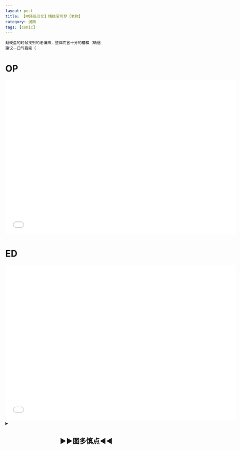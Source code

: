 ```yaml
---
layout: post
title: 【神降临汉化】糟糕宝可梦【老物】
category: 漫画
tags: [comic]
---
```

```
翻硬盘的时候找到的老漫画，整体而言十分的糟糕（确信
建议一口气看完（
```

# OP
<iframe src="//player.bilibili.com/player.html?aid=30796655&cid=53769482&page=2" width="720" height="480" scrolling="no" border="0" frameborder="no" framespacing="0" allowfullscreen="true"> </iframe>

# ED
<iframe src="//player.bilibili.com/player.html?aid=30796655&cid=53769482&page=1" width="720" height="480" scrolling="no" border="0" frameborder="no" framespacing="0" allowfullscreen="true"> </iframe>


<details>
  <summary><div class="text" style=" text-align:center;"><h1 style="font-size:150%">▶▶图多慎点◀◀</h1></div></summary>

  
<img src="https://raw.githubusercontent.com/Atelier-Icelf/ImageDept/master/Anime/pokemon/001.png"  alt=" " />
<img src="https://raw.githubusercontent.com/Atelier-Icelf/ImageDept/master/Anime/pokemon/002.png"  alt=" " />
<img src="https://raw.githubusercontent.com/Atelier-Icelf/ImageDept/master/Anime/pokemon/003.png"  alt=" " />
<img src="https://raw.githubusercontent.com/Atelier-Icelf/ImageDept/master/Anime/pokemon/004.png"  alt=" " />
<img src="https://raw.githubusercontent.com/Atelier-Icelf/ImageDept/master/Anime/pokemon/005.png"  alt=" " />
<img src="https://raw.githubusercontent.com/Atelier-Icelf/ImageDept/master/Anime/pokemon/006.png"  alt=" " />
<img src="https://raw.githubusercontent.com/Atelier-Icelf/ImageDept/master/Anime/pokemon/007.png"  alt=" " />
<img src="https://raw.githubusercontent.com/Atelier-Icelf/ImageDept/master/Anime/pokemon/008.png"  alt=" " />
<img src="https://raw.githubusercontent.com/Atelier-Icelf/ImageDept/master/Anime/pokemon/009.png"  alt=" " />
<img src="https://raw.githubusercontent.com/Atelier-Icelf/ImageDept/master/Anime/pokemon/010.png"  alt=" " />
<img src="https://raw.githubusercontent.com/Atelier-Icelf/ImageDept/master/Anime/pokemon/011.png"  alt=" " />
<img src="https://raw.githubusercontent.com/Atelier-Icelf/ImageDept/master/Anime/pokemon/012.png"  alt=" " />
<img src="https://raw.githubusercontent.com/Atelier-Icelf/ImageDept/master/Anime/pokemon/013.png"  alt=" " />
<img src="https://raw.githubusercontent.com/Atelier-Icelf/ImageDept/master/Anime/pokemon/014.png"  alt=" " />
<img src="https://raw.githubusercontent.com/Atelier-Icelf/ImageDept/master/Anime/pokemon/015.png"  alt=" " />
<img src="https://raw.githubusercontent.com/Atelier-Icelf/ImageDept/master/Anime/pokemon/016.png"  alt=" " />
<img src="https://raw.githubusercontent.com/Atelier-Icelf/ImageDept/master/Anime/pokemon/017.png"  alt=" " />
<img src="https://raw.githubusercontent.com/Atelier-Icelf/ImageDept/master/Anime/pokemon/018.png"  alt=" " />
<img src="https://raw.githubusercontent.com/Atelier-Icelf/ImageDept/master/Anime/pokemon/019.png"  alt=" " />
<img src="https://raw.githubusercontent.com/Atelier-Icelf/ImageDept/master/Anime/pokemon/020.png"  alt=" " />
<img src="https://raw.githubusercontent.com/Atelier-Icelf/ImageDept/master/Anime/pokemon/021.png"  alt=" " />
<img src="https://raw.githubusercontent.com/Atelier-Icelf/ImageDept/master/Anime/pokemon/022.png"  alt=" " />
<img src="https://raw.githubusercontent.com/Atelier-Icelf/ImageDept/master/Anime/pokemon/023.png"  alt=" " />
<img src="https://raw.githubusercontent.com/Atelier-Icelf/ImageDept/master/Anime/pokemon/024.png"  alt=" " />
<img src="https://raw.githubusercontent.com/Atelier-Icelf/ImageDept/master/Anime/pokemon/025.png"  alt=" " />
<img src="https://raw.githubusercontent.com/Atelier-Icelf/ImageDept/master/Anime/pokemon/026.png"  alt=" " />
<img src="https://raw.githubusercontent.com/Atelier-Icelf/ImageDept/master/Anime/pokemon/027.png"  alt=" " />
<img src="https://raw.githubusercontent.com/Atelier-Icelf/ImageDept/master/Anime/pokemon/028.png"  alt=" " />
<img src="https://raw.githubusercontent.com/Atelier-Icelf/ImageDept/master/Anime/pokemon/029.png"  alt=" " />
<img src="https://raw.githubusercontent.com/Atelier-Icelf/ImageDept/master/Anime/pokemon/030.png"  alt=" " />
<img src="https://raw.githubusercontent.com/Atelier-Icelf/ImageDept/master/Anime/pokemon/031.png"  alt=" " />
<img src="https://raw.githubusercontent.com/Atelier-Icelf/ImageDept/master/Anime/pokemon/032.png"  alt=" " />
<img src="https://raw.githubusercontent.com/Atelier-Icelf/ImageDept/master/Anime/pokemon/033.png"  alt=" " />
<img src="https://raw.githubusercontent.com/Atelier-Icelf/ImageDept/master/Anime/pokemon/034.png"  alt=" " />
<img src="https://raw.githubusercontent.com/Atelier-Icelf/ImageDept/master/Anime/pokemon/035.png"  alt=" " />
<img src="https://raw.githubusercontent.com/Atelier-Icelf/ImageDept/master/Anime/pokemon/036.png"  alt=" " />
<img src="https://raw.githubusercontent.com/Atelier-Icelf/ImageDept/master/Anime/pokemon/037.png"  alt=" " />
<img src="https://raw.githubusercontent.com/Atelier-Icelf/ImageDept/master/Anime/pokemon/038.png"  alt=" " />
<img src="https://raw.githubusercontent.com/Atelier-Icelf/ImageDept/master/Anime/pokemon/039.png"  alt=" " />
<img src="https://raw.githubusercontent.com/Atelier-Icelf/ImageDept/master/Anime/pokemon/040.png"  alt=" " />
<img src="https://raw.githubusercontent.com/Atelier-Icelf/ImageDept/master/Anime/pokemon/041.png"  alt=" " />
<img src="https://raw.githubusercontent.com/Atelier-Icelf/ImageDept/master/Anime/pokemon/042.png"  alt=" " />
<img src="https://raw.githubusercontent.com/Atelier-Icelf/ImageDept/master/Anime/pokemon/043.png"  alt=" " />
<img src="https://raw.githubusercontent.com/Atelier-Icelf/ImageDept/master/Anime/pokemon/044.png"  alt=" " />
<img src="https://raw.githubusercontent.com/Atelier-Icelf/ImageDept/master/Anime/pokemon/045.png"  alt=" " />
<img src="https://raw.githubusercontent.com/Atelier-Icelf/ImageDept/master/Anime/pokemon/046.png"  alt=" " />
<img src="https://raw.githubusercontent.com/Atelier-Icelf/ImageDept/master/Anime/pokemon/047.png"  alt=" " />
<img src="https://raw.githubusercontent.com/Atelier-Icelf/ImageDept/master/Anime/pokemon/048.png"  alt=" " />
<img src="https://raw.githubusercontent.com/Atelier-Icelf/ImageDept/master/Anime/pokemon/049.png"  alt=" " />
<img src="https://raw.githubusercontent.com/Atelier-Icelf/ImageDept/master/Anime/pokemon/050.png"  alt=" " />
<img src="https://raw.githubusercontent.com/Atelier-Icelf/ImageDept/master/Anime/pokemon/051.png"  alt=" " />
<img src="https://raw.githubusercontent.com/Atelier-Icelf/ImageDept/master/Anime/pokemon/052.png"  alt=" " />
<img src="https://raw.githubusercontent.com/Atelier-Icelf/ImageDept/master/Anime/pokemon/053.png"  alt=" " />
<img src="https://raw.githubusercontent.com/Atelier-Icelf/ImageDept/master/Anime/pokemon/054.png"  alt=" " />
<img src="https://raw.githubusercontent.com/Atelier-Icelf/ImageDept/master/Anime/pokemon/055.png"  alt=" " />
<img src="https://raw.githubusercontent.com/Atelier-Icelf/ImageDept/master/Anime/pokemon/056.png"  alt=" " />
<img src="https://raw.githubusercontent.com/Atelier-Icelf/ImageDept/master/Anime/pokemon/057.png"  alt=" " />
<img src="https://raw.githubusercontent.com/Atelier-Icelf/ImageDept/master/Anime/pokemon/058.png"  alt=" " />
<img src="https://raw.githubusercontent.com/Atelier-Icelf/ImageDept/master/Anime/pokemon/059.png"  alt=" " />
<img src="https://raw.githubusercontent.com/Atelier-Icelf/ImageDept/master/Anime/pokemon/060.png"  alt=" " />
<img src="https://raw.githubusercontent.com/Atelier-Icelf/ImageDept/master/Anime/pokemon/061.png"  alt=" " />
<img src="https://raw.githubusercontent.com/Atelier-Icelf/ImageDept/master/Anime/pokemon/062.png"  alt=" " />
<img src="https://raw.githubusercontent.com/Atelier-Icelf/ImageDept/master/Anime/pokemon/063.png"  alt=" " />
<img src="https://raw.githubusercontent.com/Atelier-Icelf/ImageDept/master/Anime/pokemon/064.png"  alt=" " />
<img src="https://raw.githubusercontent.com/Atelier-Icelf/ImageDept/master/Anime/pokemon/065.png"  alt=" " />
<img src="https://raw.githubusercontent.com/Atelier-Icelf/ImageDept/master/Anime/pokemon/066.png"  alt=" " />
<img src="https://raw.githubusercontent.com/Atelier-Icelf/ImageDept/master/Anime/pokemon/067.png"  alt=" " />
<img src="https://raw.githubusercontent.com/Atelier-Icelf/ImageDept/master/Anime/pokemon/068.png"  alt=" " />
<img src="https://raw.githubusercontent.com/Atelier-Icelf/ImageDept/master/Anime/pokemon/069.png"  alt=" " />
<img src="https://raw.githubusercontent.com/Atelier-Icelf/ImageDept/master/Anime/pokemon/070.png"  alt=" " />
<img src="https://raw.githubusercontent.com/Atelier-Icelf/ImageDept/master/Anime/pokemon/071.png"  alt=" " />
<img src="https://raw.githubusercontent.com/Atelier-Icelf/ImageDept/master/Anime/pokemon/072.png"  alt=" " />
<img src="https://raw.githubusercontent.com/Atelier-Icelf/ImageDept/master/Anime/pokemon/073.png"  alt=" " />
<img src="https://raw.githubusercontent.com/Atelier-Icelf/ImageDept/master/Anime/pokemon/074.png"  alt=" " />
<img src="https://raw.githubusercontent.com/Atelier-Icelf/ImageDept/master/Anime/pokemon/075.png"  alt=" " />
<img src="https://raw.githubusercontent.com/Atelier-Icelf/ImageDept/master/Anime/pokemon/076.png"  alt=" " />
<img src="https://raw.githubusercontent.com/Atelier-Icelf/ImageDept/master/Anime/pokemon/077.png"  alt=" " />
<img src="https://raw.githubusercontent.com/Atelier-Icelf/ImageDept/master/Anime/pokemon/078.png"  alt=" " />
<img src="https://raw.githubusercontent.com/Atelier-Icelf/ImageDept/master/Anime/pokemon/079.png"  alt=" " />
<img src="https://raw.githubusercontent.com/Atelier-Icelf/ImageDept/master/Anime/pokemon/080.png"  alt=" " />
<img src="https://raw.githubusercontent.com/Atelier-Icelf/ImageDept/master/Anime/pokemon/081.png"  alt=" " />
<img src="https://raw.githubusercontent.com/Atelier-Icelf/ImageDept/master/Anime/pokemon/082.png"  alt=" " />
<img src="https://raw.githubusercontent.com/Atelier-Icelf/ImageDept/master/Anime/pokemon/083.png"  alt=" " />
<img src="https://raw.githubusercontent.com/Atelier-Icelf/ImageDept/master/Anime/pokemon/084.png"  alt=" " />
<img src="https://raw.githubusercontent.com/Atelier-Icelf/ImageDept/master/Anime/pokemon/085.png"  alt=" " />
<img src="https://raw.githubusercontent.com/Atelier-Icelf/ImageDept/master/Anime/pokemon/086.png"  alt=" " />
<img src="https://raw.githubusercontent.com/Atelier-Icelf/ImageDept/master/Anime/pokemon/087.png"  alt=" " />
<img src="https://raw.githubusercontent.com/Atelier-Icelf/ImageDept/master/Anime/pokemon/088.png"  alt=" " />
<img src="https://raw.githubusercontent.com/Atelier-Icelf/ImageDept/master/Anime/pokemon/089.png"  alt=" " />
<img src="https://raw.githubusercontent.com/Atelier-Icelf/ImageDept/master/Anime/pokemon/090.png"  alt=" " />
<img src="https://raw.githubusercontent.com/Atelier-Icelf/ImageDept/master/Anime/pokemon/091.png"  alt=" " />
<img src="https://raw.githubusercontent.com/Atelier-Icelf/ImageDept/master/Anime/pokemon/092.png"  alt=" " />
<img src="https://raw.githubusercontent.com/Atelier-Icelf/ImageDept/master/Anime/pokemon/093.png"  alt=" " />
<img src="https://raw.githubusercontent.com/Atelier-Icelf/ImageDept/master/Anime/pokemon/094.png"  alt=" " />
<img src="https://raw.githubusercontent.com/Atelier-Icelf/ImageDept/master/Anime/pokemon/095.png"  alt=" " />
<img src="https://raw.githubusercontent.com/Atelier-Icelf/ImageDept/master/Anime/pokemon/096.png"  alt=" " />
<img src="https://raw.githubusercontent.com/Atelier-Icelf/ImageDept/master/Anime/pokemon/097.png"  alt=" " />
<img src="https://raw.githubusercontent.com/Atelier-Icelf/ImageDept/master/Anime/pokemon/098.png"  alt=" " />
<img src="https://raw.githubusercontent.com/Atelier-Icelf/ImageDept/master/Anime/pokemon/099.png"  alt=" " />
<img src="https://raw.githubusercontent.com/Atelier-Icelf/ImageDept/master/Anime/pokemon/100.png"  alt=" " />
<img src="https://raw.githubusercontent.com/Atelier-Icelf/ImageDept/master/Anime/pokemon/101.png"  alt=" " />
<img src="https://raw.githubusercontent.com/Atelier-Icelf/ImageDept/master/Anime/pokemon/102.png"  alt=" " />
<img src="https://raw.githubusercontent.com/Atelier-Icelf/ImageDept/master/Anime/pokemon/103.png"  alt=" " />
<img src="https://raw.githubusercontent.com/Atelier-Icelf/ImageDept/master/Anime/pokemon/104.png"  alt=" " />
<img src="https://raw.githubusercontent.com/Atelier-Icelf/ImageDept/master/Anime/pokemon/105.png"  alt=" " />
<img src="https://raw.githubusercontent.com/Atelier-Icelf/ImageDept/master/Anime/pokemon/106.png"  alt=" " />
<img src="https://raw.githubusercontent.com/Atelier-Icelf/ImageDept/master/Anime/pokemon/107.png"  alt=" " />
<img src="https://raw.githubusercontent.com/Atelier-Icelf/ImageDept/master/Anime/pokemon/108.png"  alt=" " />
<img src="https://raw.githubusercontent.com/Atelier-Icelf/ImageDept/master/Anime/pokemon/109.png"  alt=" " />
<img src="https://raw.githubusercontent.com/Atelier-Icelf/ImageDept/master/Anime/pokemon/110.png"  alt=" " />
<img src="https://raw.githubusercontent.com/Atelier-Icelf/ImageDept/master/Anime/pokemon/111.png"  alt=" " />
<img src="https://raw.githubusercontent.com/Atelier-Icelf/ImageDept/master/Anime/pokemon/112.png"  alt=" " />
<img src="https://raw.githubusercontent.com/Atelier-Icelf/ImageDept/master/Anime/pokemon/113.png"  alt=" " />
<img src="https://raw.githubusercontent.com/Atelier-Icelf/ImageDept/master/Anime/pokemon/114.png"  alt=" " />
<img src="https://raw.githubusercontent.com/Atelier-Icelf/ImageDept/master/Anime/pokemon/115.png"  alt=" " />
<img src="https://raw.githubusercontent.com/Atelier-Icelf/ImageDept/master/Anime/pokemon/116.png"  alt=" " />
<img src="https://raw.githubusercontent.com/Atelier-Icelf/ImageDept/master/Anime/pokemon/117.png"  alt=" " />
<img src="https://raw.githubusercontent.com/Atelier-Icelf/ImageDept/master/Anime/pokemon/118.png"  alt=" " />
<img src="https://raw.githubusercontent.com/Atelier-Icelf/ImageDept/master/Anime/pokemon/119.png"  alt=" " />
<img src="https://raw.githubusercontent.com/Atelier-Icelf/ImageDept/master/Anime/pokemon/120.png"  alt=" " />
<img src="https://raw.githubusercontent.com/Atelier-Icelf/ImageDept/master/Anime/pokemon/121.png"  alt=" " />
<img src="https://raw.githubusercontent.com/Atelier-Icelf/ImageDept/master/Anime/pokemon/122.png"  alt=" " />
<img src="https://raw.githubusercontent.com/Atelier-Icelf/ImageDept/master/Anime/pokemon/123.png"  alt=" " />
<img src="https://raw.githubusercontent.com/Atelier-Icelf/ImageDept/master/Anime/pokemon/124.png"  alt=" " />
<img src="https://raw.githubusercontent.com/Atelier-Icelf/ImageDept/master/Anime/pokemon/125.png"  alt=" " />
<img src="https://raw.githubusercontent.com/Atelier-Icelf/ImageDept/master/Anime/pokemon/126.png"  alt=" " />
<img src="https://raw.githubusercontent.com/Atelier-Icelf/ImageDept/master/Anime/pokemon/127.png"  alt=" " />
<img src="https://raw.githubusercontent.com/Atelier-Icelf/ImageDept/master/Anime/pokemon/128.png"  alt=" " />
<img src="https://raw.githubusercontent.com/Atelier-Icelf/ImageDept/master/Anime/pokemon/129.png"  alt=" " />
<img src="https://raw.githubusercontent.com/Atelier-Icelf/ImageDept/master/Anime/pokemon/130.png"  alt=" " />
<img src="https://raw.githubusercontent.com/Atelier-Icelf/ImageDept/master/Anime/pokemon/131.png"  alt=" " />
<img src="https://raw.githubusercontent.com/Atelier-Icelf/ImageDept/master/Anime/pokemon/132.png"  alt=" " />
<img src="https://raw.githubusercontent.com/Atelier-Icelf/ImageDept/master/Anime/pokemon/133.png"  alt=" " />
<img src="https://raw.githubusercontent.com/Atelier-Icelf/ImageDept/master/Anime/pokemon/134.png"  alt=" " />
<img src="https://raw.githubusercontent.com/Atelier-Icelf/ImageDept/master/Anime/pokemon/135.png"  alt=" " />
<img src="https://raw.githubusercontent.com/Atelier-Icelf/ImageDept/master/Anime/pokemon/136.png"  alt=" " />
<img src="https://raw.githubusercontent.com/Atelier-Icelf/ImageDept/master/Anime/pokemon/137.png"  alt=" " />
<img src="https://raw.githubusercontent.com/Atelier-Icelf/ImageDept/master/Anime/pokemon/138.png"  alt=" " />
<img src="https://raw.githubusercontent.com/Atelier-Icelf/ImageDept/master/Anime/pokemon/139.png"  alt=" " />
<img src="https://raw.githubusercontent.com/Atelier-Icelf/ImageDept/master/Anime/pokemon/140.png"  alt=" " />
<img src="https://raw.githubusercontent.com/Atelier-Icelf/ImageDept/master/Anime/pokemon/141.png"  alt=" " />
<img src="https://raw.githubusercontent.com/Atelier-Icelf/ImageDept/master/Anime/pokemon/142.png"  alt=" " />
<img src="https://raw.githubusercontent.com/Atelier-Icelf/ImageDept/master/Anime/pokemon/143.png"  alt=" " />
<img src="https://raw.githubusercontent.com/Atelier-Icelf/ImageDept/master/Anime/pokemon/144.png"  alt=" " />
<img src="https://raw.githubusercontent.com/Atelier-Icelf/ImageDept/master/Anime/pokemon/145.png"  alt=" " />
<img src="https://raw.githubusercontent.com/Atelier-Icelf/ImageDept/master/Anime/pokemon/146.png"  alt=" " />
<img src="https://raw.githubusercontent.com/Atelier-Icelf/ImageDept/master/Anime/pokemon/147.png"  alt=" " />
<img src="https://raw.githubusercontent.com/Atelier-Icelf/ImageDept/master/Anime/pokemon/148.png"  alt=" " />
<img src="https://raw.githubusercontent.com/Atelier-Icelf/ImageDept/master/Anime/pokemon/149.png"  alt=" " />
<img src="https://raw.githubusercontent.com/Atelier-Icelf/ImageDept/master/Anime/pokemon/150.png"  alt=" " />
<img src="https://raw.githubusercontent.com/Atelier-Icelf/ImageDept/master/Anime/pokemon/151.png"  alt=" " />
<img src="https://raw.githubusercontent.com/Atelier-Icelf/ImageDept/master/Anime/pokemon/152.png"  alt=" " />
<img src="https://raw.githubusercontent.com/Atelier-Icelf/ImageDept/master/Anime/pokemon/153.png"  alt=" " />
<img src="https://raw.githubusercontent.com/Atelier-Icelf/ImageDept/master/Anime/pokemon/154.png"  alt=" " />
<img src="https://raw.githubusercontent.com/Atelier-Icelf/ImageDept/master/Anime/pokemon/155.png"  alt=" " />
<img src="https://raw.githubusercontent.com/Atelier-Icelf/ImageDept/master/Anime/pokemon/156.png"  alt=" " />
<img src="https://raw.githubusercontent.com/Atelier-Icelf/ImageDept/master/Anime/pokemon/157.png"  alt=" " />
<img src="https://raw.githubusercontent.com/Atelier-Icelf/ImageDept/master/Anime/pokemon/158.png"  alt=" " />
<img src="https://raw.githubusercontent.com/Atelier-Icelf/ImageDept/master/Anime/pokemon/159.png"  alt=" " />
<img src="https://raw.githubusercontent.com/Atelier-Icelf/ImageDept/master/Anime/pokemon/160.png"  alt=" " />
<img src="https://raw.githubusercontent.com/Atelier-Icelf/ImageDept/master/Anime/pokemon/161.png"  alt=" " />
<img src="https://raw.githubusercontent.com/Atelier-Icelf/ImageDept/master/Anime/pokemon/162.png"  alt=" " />
<img src="https://raw.githubusercontent.com/Atelier-Icelf/ImageDept/master/Anime/pokemon/163.png"  alt=" " />
<img src="https://raw.githubusercontent.com/Atelier-Icelf/ImageDept/master/Anime/pokemon/164.png"  alt=" " />
<img src="https://raw.githubusercontent.com/Atelier-Icelf/ImageDept/master/Anime/pokemon/165.png"  alt=" " />
<img src="https://raw.githubusercontent.com/Atelier-Icelf/ImageDept/master/Anime/pokemon/166.png"  alt=" " />
<img src="https://raw.githubusercontent.com/Atelier-Icelf/ImageDept/master/Anime/pokemon/167.png"  alt=" " />
<img src="https://raw.githubusercontent.com/Atelier-Icelf/ImageDept/master/Anime/pokemon/168.png"  alt=" " />
<img src="https://raw.githubusercontent.com/Atelier-Icelf/ImageDept/master/Anime/pokemon/169.png"  alt=" " />
<img src="https://raw.githubusercontent.com/Atelier-Icelf/ImageDept/master/Anime/pokemon/170.png"  alt=" " />
<img src="https://raw.githubusercontent.com/Atelier-Icelf/ImageDept/master/Anime/pokemon/171.png"  alt=" " />
<img src="https://raw.githubusercontent.com/Atelier-Icelf/ImageDept/master/Anime/pokemon/172.png"  alt=" " />
<img src="https://raw.githubusercontent.com/Atelier-Icelf/ImageDept/master/Anime/pokemon/173.png"  alt=" " />
<img src="https://raw.githubusercontent.com/Atelier-Icelf/ImageDept/master/Anime/pokemon/174.png"  alt=" " />
<img src="https://raw.githubusercontent.com/Atelier-Icelf/ImageDept/master/Anime/pokemon/175.png"  alt=" " />
<img src="https://raw.githubusercontent.com/Atelier-Icelf/ImageDept/master/Anime/pokemon/176.png"  alt=" " />
<img src="https://raw.githubusercontent.com/Atelier-Icelf/ImageDept/master/Anime/pokemon/177.png"  alt=" " />
<img src="https://raw.githubusercontent.com/Atelier-Icelf/ImageDept/master/Anime/pokemon/178.png"  alt=" " />
<img src="https://raw.githubusercontent.com/Atelier-Icelf/ImageDept/master/Anime/pokemon/179.png"  alt=" " />
<img src="https://raw.githubusercontent.com/Atelier-Icelf/ImageDept/master/Anime/pokemon/180.png"  alt=" " />
<img src="https://raw.githubusercontent.com/Atelier-Icelf/ImageDept/master/Anime/pokemon/181.png"  alt=" " />
<img src="https://raw.githubusercontent.com/Atelier-Icelf/ImageDept/master/Anime/pokemon/182.png"  alt=" " />
<img src="https://raw.githubusercontent.com/Atelier-Icelf/ImageDept/master/Anime/pokemon/183.png"  alt=" " />
<img src="https://raw.githubusercontent.com/Atelier-Icelf/ImageDept/master/Anime/pokemon/184.png"  alt=" " />
<img src="https://raw.githubusercontent.com/Atelier-Icelf/ImageDept/master/Anime/pokemon/185.png"  alt=" " />
<img src="https://raw.githubusercontent.com/Atelier-Icelf/ImageDept/master/Anime/pokemon/186.png"  alt=" " />
<img src="https://raw.githubusercontent.com/Atelier-Icelf/ImageDept/master/Anime/pokemon/187.png"  alt=" " />
<img src="https://raw.githubusercontent.com/Atelier-Icelf/ImageDept/master/Anime/pokemon/188.png"  alt=" " />
<img src="https://raw.githubusercontent.com/Atelier-Icelf/ImageDept/master/Anime/pokemon/189.png"  alt=" " />
<img src="https://raw.githubusercontent.com/Atelier-Icelf/ImageDept/master/Anime/pokemon/190.png"  alt=" " />
<img src="https://raw.githubusercontent.com/Atelier-Icelf/ImageDept/master/Anime/pokemon/191.png"  alt=" " />
<img src="https://raw.githubusercontent.com/Atelier-Icelf/ImageDept/master/Anime/pokemon/192.png"  alt=" " />
<img src="https://raw.githubusercontent.com/Atelier-Icelf/ImageDept/master/Anime/pokemon/193.png"  alt=" " />
<img src="https://raw.githubusercontent.com/Atelier-Icelf/ImageDept/master/Anime/pokemon/194.png"  alt=" " />
<img src="https://raw.githubusercontent.com/Atelier-Icelf/ImageDept/master/Anime/pokemon/195.png"  alt=" " />
<img src="https://raw.githubusercontent.com/Atelier-Icelf/ImageDept/master/Anime/pokemon/196.png"  alt=" " />
<img src="https://raw.githubusercontent.com/Atelier-Icelf/ImageDept/master/Anime/pokemon/197.png"  alt=" " />
<img src="https://raw.githubusercontent.com/Atelier-Icelf/ImageDept/master/Anime/pokemon/198.png"  alt=" " />
<img src="https://raw.githubusercontent.com/Atelier-Icelf/ImageDept/master/Anime/pokemon/199.png"  alt=" " />
<img src="https://raw.githubusercontent.com/Atelier-Icelf/ImageDept/master/Anime/pokemon/200.png"  alt=" " />
<img src="https://raw.githubusercontent.com/Atelier-Icelf/ImageDept/master/Anime/pokemon/201.png"  alt=" " />
<img src="https://raw.githubusercontent.com/Atelier-Icelf/ImageDept/master/Anime/pokemon/202.png"  alt=" " />
<img src="https://raw.githubusercontent.com/Atelier-Icelf/ImageDept/master/Anime/pokemon/203.png"  alt=" " />
<img src="https://raw.githubusercontent.com/Atelier-Icelf/ImageDept/master/Anime/pokemon/204.png"  alt=" " />
<img src="https://raw.githubusercontent.com/Atelier-Icelf/ImageDept/master/Anime/pokemon/205.png"  alt=" " />
<img src="https://raw.githubusercontent.com/Atelier-Icelf/ImageDept/master/Anime/pokemon/206.png"  alt=" " />
<img src="https://raw.githubusercontent.com/Atelier-Icelf/ImageDept/master/Anime/pokemon/207.png"  alt=" " />
<img src="https://raw.githubusercontent.com/Atelier-Icelf/ImageDept/master/Anime/pokemon/208.png"  alt=" " />
<img src="https://raw.githubusercontent.com/Atelier-Icelf/ImageDept/master/Anime/pokemon/209.png"  alt=" " />
<img src="https://raw.githubusercontent.com/Atelier-Icelf/ImageDept/master/Anime/pokemon/210.png"  alt=" " />
<img src="https://raw.githubusercontent.com/Atelier-Icelf/ImageDept/master/Anime/pokemon/211.png"  alt=" " />
<img src="https://raw.githubusercontent.com/Atelier-Icelf/ImageDept/master/Anime/pokemon/212.png"  alt=" " />
<img src="https://raw.githubusercontent.com/Atelier-Icelf/ImageDept/master/Anime/pokemon/213.png"  alt=" " />
<img src="https://raw.githubusercontent.com/Atelier-Icelf/ImageDept/master/Anime/pokemon/214.png"  alt=" " />
<img src="https://raw.githubusercontent.com/Atelier-Icelf/ImageDept/master/Anime/pokemon/215.png"  alt=" " />
<img src="https://raw.githubusercontent.com/Atelier-Icelf/ImageDept/master/Anime/pokemon/216.png"  alt=" " />
<img src="https://raw.githubusercontent.com/Atelier-Icelf/ImageDept/master/Anime/pokemon/217.png"  alt=" " />
<img src="https://raw.githubusercontent.com/Atelier-Icelf/ImageDept/master/Anime/pokemon/218.png"  alt=" " />
<img src="https://raw.githubusercontent.com/Atelier-Icelf/ImageDept/master/Anime/pokemon/219.png"  alt=" " />
<img src="https://raw.githubusercontent.com/Atelier-Icelf/ImageDept/master/Anime/pokemon/220.png"  alt=" " />
<img src="https://raw.githubusercontent.com/Atelier-Icelf/ImageDept/master/Anime/pokemon/221.png"  alt=" " />
<img src="https://raw.githubusercontent.com/Atelier-Icelf/ImageDept/master/Anime/pokemon/222.png"  alt=" " />
<img src="https://raw.githubusercontent.com/Atelier-Icelf/ImageDept/master/Anime/pokemon/223.png"  alt=" " />
<img src="https://raw.githubusercontent.com/Atelier-Icelf/ImageDept/master/Anime/pokemon/224.png"  alt=" " />
<img src="https://raw.githubusercontent.com/Atelier-Icelf/ImageDept/master/Anime/pokemon/225.png"  alt=" " />
<img src="https://raw.githubusercontent.com/Atelier-Icelf/ImageDept/master/Anime/pokemon/226.png"  alt=" " />
<img src="https://raw.githubusercontent.com/Atelier-Icelf/ImageDept/master/Anime/pokemon/227.png"  alt=" " />
<img src="https://raw.githubusercontent.com/Atelier-Icelf/ImageDept/master/Anime/pokemon/228.png"  alt=" " />
<img src="https://raw.githubusercontent.com/Atelier-Icelf/ImageDept/master/Anime/pokemon/229.png"  alt=" " />
<img src="https://raw.githubusercontent.com/Atelier-Icelf/ImageDept/master/Anime/pokemon/230.png"  alt=" " />
<img src="https://raw.githubusercontent.com/Atelier-Icelf/ImageDept/master/Anime/pokemon/231.png"  alt=" " />
<img src="https://raw.githubusercontent.com/Atelier-Icelf/ImageDept/master/Anime/pokemon/232.png"  alt=" " />
<img src="https://raw.githubusercontent.com/Atelier-Icelf/ImageDept/master/Anime/pokemon/233.png"  alt=" " />
<img src="https://raw.githubusercontent.com/Atelier-Icelf/ImageDept/master/Anime/pokemon/234.png"  alt=" " />
<img src="https://raw.githubusercontent.com/Atelier-Icelf/ImageDept/master/Anime/pokemon/235.png"  alt=" " />
<img src="https://raw.githubusercontent.com/Atelier-Icelf/ImageDept/master/Anime/pokemon/236.png"  alt=" " />
<img src="https://raw.githubusercontent.com/Atelier-Icelf/ImageDept/master/Anime/pokemon/237.png"  alt=" " />
<img src="https://raw.githubusercontent.com/Atelier-Icelf/ImageDept/master/Anime/pokemon/238.png"  alt=" " />
<img src="https://raw.githubusercontent.com/Atelier-Icelf/ImageDept/master/Anime/pokemon/239.png"  alt=" " />
<img src="https://raw.githubusercontent.com/Atelier-Icelf/ImageDept/master/Anime/pokemon/240.png"  alt=" " />
<img src="https://raw.githubusercontent.com/Atelier-Icelf/ImageDept/master/Anime/pokemon/241.png"  alt=" " />
<img src="https://raw.githubusercontent.com/Atelier-Icelf/ImageDept/master/Anime/pokemon/242.png"  alt=" " />
<img src="https://raw.githubusercontent.com/Atelier-Icelf/ImageDept/master/Anime/pokemon/243.png"  alt=" " />
<img src="https://raw.githubusercontent.com/Atelier-Icelf/ImageDept/master/Anime/pokemon/244.png"  alt=" " />
<img src="https://raw.githubusercontent.com/Atelier-Icelf/ImageDept/master/Anime/pokemon/245.png"  alt=" " />
<img src="https://raw.githubusercontent.com/Atelier-Icelf/ImageDept/master/Anime/pokemon/246.png"  alt=" " />
<img src="https://raw.githubusercontent.com/Atelier-Icelf/ImageDept/master/Anime/pokemon/247.png"  alt=" " />
<img src="https://raw.githubusercontent.com/Atelier-Icelf/ImageDept/master/Anime/pokemon/248.png"  alt=" " />
<img src="https://raw.githubusercontent.com/Atelier-Icelf/ImageDept/master/Anime/pokemon/249.png"  alt=" " />
<img src="https://raw.githubusercontent.com/Atelier-Icelf/ImageDept/master/Anime/pokemon/250.png"  alt=" " />
<img src="https://raw.githubusercontent.com/Atelier-Icelf/ImageDept/master/Anime/pokemon/251.png"  alt=" " />
<img src="https://raw.githubusercontent.com/Atelier-Icelf/ImageDept/master/Anime/pokemon/252.png"  alt=" " />
<img src="https://raw.githubusercontent.com/Atelier-Icelf/ImageDept/master/Anime/pokemon/253.png"  alt=" " />
<img src="https://raw.githubusercontent.com/Atelier-Icelf/ImageDept/master/Anime/pokemon/254.png"  alt=" " />
<img src="https://raw.githubusercontent.com/Atelier-Icelf/ImageDept/master/Anime/pokemon/255.png"  alt=" " />
<img src="https://raw.githubusercontent.com/Atelier-Icelf/ImageDept/master/Anime/pokemon/256.png"  alt=" " />
<img src="https://raw.githubusercontent.com/Atelier-Icelf/ImageDept/master/Anime/pokemon/257.png"  alt=" " />
<img src="https://raw.githubusercontent.com/Atelier-Icelf/ImageDept/master/Anime/pokemon/258.png"  alt=" " />
<img src="https://raw.githubusercontent.com/Atelier-Icelf/ImageDept/master/Anime/pokemon/259.png"  alt=" " />
<img src="https://raw.githubusercontent.com/Atelier-Icelf/ImageDept/master/Anime/pokemon/260.png"  alt=" " />
<img src="https://raw.githubusercontent.com/Atelier-Icelf/ImageDept/master/Anime/pokemon/261.png"  alt=" " />
<img src="https://raw.githubusercontent.com/Atelier-Icelf/ImageDept/master/Anime/pokemon/262.png"  alt=" " />
<img src="https://raw.githubusercontent.com/Atelier-Icelf/ImageDept/master/Anime/pokemon/263.png"  alt=" " />
<img src="https://raw.githubusercontent.com/Atelier-Icelf/ImageDept/master/Anime/pokemon/264.png"  alt=" " />
<img src="https://raw.githubusercontent.com/Atelier-Icelf/ImageDept/master/Anime/pokemon/265.png"  alt=" " />
<img src="https://raw.githubusercontent.com/Atelier-Icelf/ImageDept/master/Anime/pokemon/266.png"  alt=" " />
<img src="https://raw.githubusercontent.com/Atelier-Icelf/ImageDept/master/Anime/pokemon/267.png"  alt=" " />
<img src="https://raw.githubusercontent.com/Atelier-Icelf/ImageDept/master/Anime/pokemon/268.png"  alt=" " />
<img src="https://raw.githubusercontent.com/Atelier-Icelf/ImageDept/master/Anime/pokemon/269.png"  alt=" " />
<img src="https://raw.githubusercontent.com/Atelier-Icelf/ImageDept/master/Anime/pokemon/270.png"  alt=" " />
<img src="https://raw.githubusercontent.com/Atelier-Icelf/ImageDept/master/Anime/pokemon/271.png"  alt=" " />
<img src="https://raw.githubusercontent.com/Atelier-Icelf/ImageDept/master/Anime/pokemon/272.png"  alt=" " />
<img src="https://raw.githubusercontent.com/Atelier-Icelf/ImageDept/master/Anime/pokemon/273.png"  alt=" " />
<img src="https://raw.githubusercontent.com/Atelier-Icelf/ImageDept/master/Anime/pokemon/274.png"  alt=" " />
<img src="https://raw.githubusercontent.com/Atelier-Icelf/ImageDept/master/Anime/pokemon/275.png"  alt=" " />
<img src="https://raw.githubusercontent.com/Atelier-Icelf/ImageDept/master/Anime/pokemon/276.png"  alt=" " />
<img src="https://raw.githubusercontent.com/Atelier-Icelf/ImageDept/master/Anime/pokemon/277.png"  alt=" " />
<img src="https://raw.githubusercontent.com/Atelier-Icelf/ImageDept/master/Anime/pokemon/278.png"  alt=" " />
<img src="https://raw.githubusercontent.com/Atelier-Icelf/ImageDept/master/Anime/pokemon/279.png"  alt=" " />
<img src="https://raw.githubusercontent.com/Atelier-Icelf/ImageDept/master/Anime/pokemon/280.png"  alt=" " />
<img src="https://raw.githubusercontent.com/Atelier-Icelf/ImageDept/master/Anime/pokemon/281.png"  alt=" " />
<img src="https://raw.githubusercontent.com/Atelier-Icelf/ImageDept/master/Anime/pokemon/282.png"  alt=" " />
<img src="https://raw.githubusercontent.com/Atelier-Icelf/ImageDept/master/Anime/pokemon/283.png"  alt=" " />
<img src="https://raw.githubusercontent.com/Atelier-Icelf/ImageDept/master/Anime/pokemon/284.png"  alt=" " />
<img src="https://raw.githubusercontent.com/Atelier-Icelf/ImageDept/master/Anime/pokemon/285.png"  alt=" " />
<img src="https://raw.githubusercontent.com/Atelier-Icelf/ImageDept/master/Anime/pokemon/286.png"  alt=" " />
<img src="https://raw.githubusercontent.com/Atelier-Icelf/ImageDept/master/Anime/pokemon/287.png"  alt=" " />
<img src="https://raw.githubusercontent.com/Atelier-Icelf/ImageDept/master/Anime/pokemon/288.png"  alt=" " />
<img src="https://raw.githubusercontent.com/Atelier-Icelf/ImageDept/master/Anime/pokemon/289.png"  alt=" " />
<img src="https://raw.githubusercontent.com/Atelier-Icelf/ImageDept/master/Anime/pokemon/290.png"  alt=" " />
<img src="https://raw.githubusercontent.com/Atelier-Icelf/ImageDept/master/Anime/pokemon/291.png"  alt=" " />
<img src="https://raw.githubusercontent.com/Atelier-Icelf/ImageDept/master/Anime/pokemon/292.png"  alt=" " />
<img src="https://raw.githubusercontent.com/Atelier-Icelf/ImageDept/master/Anime/pokemon/293.png"  alt=" " />
<img src="https://raw.githubusercontent.com/Atelier-Icelf/ImageDept/master/Anime/pokemon/294.png"  alt=" " />
<img src="https://raw.githubusercontent.com/Atelier-Icelf/ImageDept/master/Anime/pokemon/295.png"  alt=" " />
<img src="https://raw.githubusercontent.com/Atelier-Icelf/ImageDept/master/Anime/pokemon/296.png"  alt=" " />
<img src="https://raw.githubusercontent.com/Atelier-Icelf/ImageDept/master/Anime/pokemon/297.png"  alt=" " />
<img src="https://raw.githubusercontent.com/Atelier-Icelf/ImageDept/master/Anime/pokemon/298.png"  alt=" " />
<img src="https://raw.githubusercontent.com/Atelier-Icelf/ImageDept/master/Anime/pokemon/299.png"  alt=" " />
<img src="https://raw.githubusercontent.com/Atelier-Icelf/ImageDept/master/Anime/pokemon/300.png"  alt=" " />
<img src="https://raw.githubusercontent.com/Atelier-Icelf/ImageDept/master/Anime/pokemon/301.png"  alt=" " />
<img src="https://raw.githubusercontent.com/Atelier-Icelf/ImageDept/master/Anime/pokemon/302.png"  alt=" " />
<img src="https://raw.githubusercontent.com/Atelier-Icelf/ImageDept/master/Anime/pokemon/303.png"  alt=" " />
<img src="https://raw.githubusercontent.com/Atelier-Icelf/ImageDept/master/Anime/pokemon/304.png"  alt=" " />
<img src="https://raw.githubusercontent.com/Atelier-Icelf/ImageDept/master/Anime/pokemon/305.png"  alt=" " />
<img src="https://raw.githubusercontent.com/Atelier-Icelf/ImageDept/master/Anime/pokemon/306.png"  alt=" " />
<img src="https://raw.githubusercontent.com/Atelier-Icelf/ImageDept/master/Anime/pokemon/307.png"  alt=" " />
<img src="https://raw.githubusercontent.com/Atelier-Icelf/ImageDept/master/Anime/pokemon/308.png"  alt=" " />
<img src="https://raw.githubusercontent.com/Atelier-Icelf/ImageDept/master/Anime/pokemon/309.png"  alt=" " />
<img src="https://raw.githubusercontent.com/Atelier-Icelf/ImageDept/master/Anime/pokemon/310.png"  alt=" " />
<img src="https://raw.githubusercontent.com/Atelier-Icelf/ImageDept/master/Anime/pokemon/311.png"  alt=" " />
<img src="https://raw.githubusercontent.com/Atelier-Icelf/ImageDept/master/Anime/pokemon/312.png"  alt=" " />
<img src="https://raw.githubusercontent.com/Atelier-Icelf/ImageDept/master/Anime/pokemon/313.png"  alt=" " />
<img src="https://raw.githubusercontent.com/Atelier-Icelf/ImageDept/master/Anime/pokemon/314.png"  alt=" " />
<img src="https://raw.githubusercontent.com/Atelier-Icelf/ImageDept/master/Anime/pokemon/315.png"  alt=" " />
<img src="https://raw.githubusercontent.com/Atelier-Icelf/ImageDept/master/Anime/pokemon/316.png"  alt=" " />
<img src="https://raw.githubusercontent.com/Atelier-Icelf/ImageDept/master/Anime/pokemon/317.png"  alt=" " />
<img src="https://raw.githubusercontent.com/Atelier-Icelf/ImageDept/master/Anime/pokemon/318.png"  alt=" " />
<img src="https://raw.githubusercontent.com/Atelier-Icelf/ImageDept/master/Anime/pokemon/319.png"  alt=" " />
<img src="https://raw.githubusercontent.com/Atelier-Icelf/ImageDept/master/Anime/pokemon/320.png"  alt=" " />
<img src="https://raw.githubusercontent.com/Atelier-Icelf/ImageDept/master/Anime/pokemon/321.png"  alt=" " />
<img src="https://raw.githubusercontent.com/Atelier-Icelf/ImageDept/master/Anime/pokemon/322.png"  alt=" " />
<img src="https://raw.githubusercontent.com/Atelier-Icelf/ImageDept/master/Anime/pokemon/323.png"  alt=" " />
 
</details>


